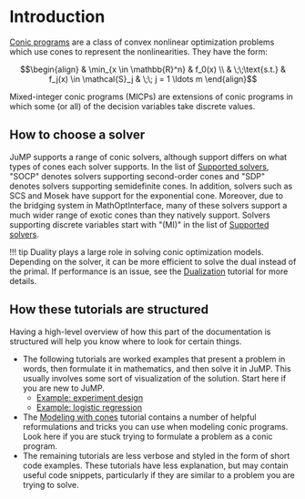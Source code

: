# Introduction

[Conic programs](https://en.wikipedia.org/wiki/Conic_optimization) are a class
of convex nonlinear optimization problems which use cones to represent the
nonlinearities. They have the form:
```math
\begin{align}
    & \min_{x \in \mathbb{R}^n} & f_0(x) \\
    & \;\;\text{s.t.} & f_j(x) \in \mathcal{S}_j & \;\; j = 1 \ldots m
\end{align}
```

Mixed-integer conic programs (MICPs) are extensions of conic programs in which
some (or all) of the decision variables take discrete values.

## How to choose a solver

JuMP supports a range of conic solvers, although support differs on what types
of cones each solver supports. In the list of [Supported solvers](@ref), "SOCP"
denotes solvers supporting second-order cones and "SDP" denotes solvers
supporting semidefinite cones. In addition, solvers such as SCS and Mosek have
support for the exponential cone. Moreover, due to the bridging system in
MathOptInterface, many of these solvers support a much wider range of exotic
cones than they natively support. Solvers supporting discrete variables start
with "(MI)" in the list of [Supported solvers](@ref).

!!! tip
    Duality plays a large role in solving conic optimization models. Depending
    on the solver, it can be more efficient to solve the dual instead of the
    primal. If performance is an issue, see the [Dualization](@ref) tutorial for
    more details.

## How these tutorials are structured

Having a high-level overview of how this part of the documentation is structured
will help you know where to look for certain things.

 * The following tutorials are worked examples that present a problem in words,
   then formulate it in mathematics, and then solve it in JuMP. This usually
   involves some sort of visualization of the solution. Start here if you are
   new to JuMP.
   * [Example: experiment design](@ref)
   * [Example: logistic regression](@ref)
 * The [Modeling with cones](@ref) tutorial contains a number of helpful
   reformulations and tricks you can use when modeling conic programs. Look here
   if you are stuck trying to formulate a problem as a conic program.
 * The remaining tutorials are less verbose and styled in the form of short code
   examples. These tutorials have less explanation, but may contain useful
   code snippets, particularly if they are similar to a problem you are trying
   to solve.
